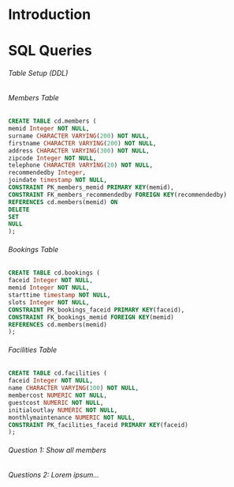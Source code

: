 # Introduction

# SQL Queries

###### Table Setup (DDL)
###### Members Table
```sql
CREATE TABLE cd.members (
memid Integer NOT NULL,
surname CHARACTER VARYING(200) NOT NULL,
firstname CHARACTER VARYING(200) NOT NULL,
address CHARACTER VARYING(300) NOT NULL,
zipcode Integer NOT NULL,
telephone CHARACTER VARYING(20) NOT NULL,
recommendedby Integer,
joindate timestamp NOT NULL,
CONSTRAINT PK_members_memid PRIMARY KEY(memid),
CONSTRAINT FK_members_recommendedby FOREIGN KEY(recommendedby)
REFERENCES cd.members(memid) ON
DELETE
SET
NULL
);
```

###### Bookings Table
```sql 
CREATE TABLE cd.bookings (
faceid Integer NOT NULL,
memid Integer NOT NULL,
starttime timestamp NOT NULL,
slots Integer NOT NULL,
CONSTRAINT PK_bookings_faceid PRIMARY KEY(faceid),
CONSTRAINT FK_bookings_memid FOREIGN KEY(memid)
REFERENCES cd.members(memid)
);
```

###### Facilities Table
```sql
CREATE TABLE cd.facilities (
faceid Integer NOT NULL,
name CHARACTER VARYING(100) NOT NULL,
membercost NUMERIC NOT NULL,
guestcost NUMERIC NOT NULL,
initialoutlay NUMERIC NOT NULL,
monthlymaintenance NUMERIC NOT NULL,
CONSTRAINT PK_facilities_faceid PRIMARY KEY(faceid)
);
```


###### Question 1: Show all members 



###### Questions 2: Lorem ipsum...




